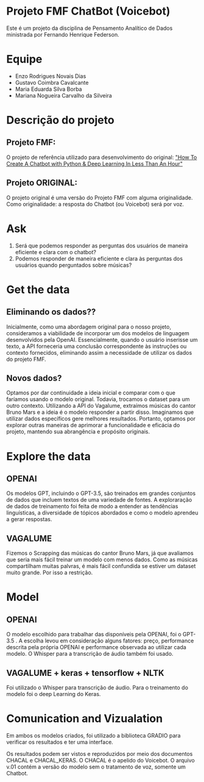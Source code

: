 # Projeto FMF ChatBot (Voicebot)
Este é um projeto da disciplina de Pensamento Analítico de Dados ministrada por Fernando Henrique Federson.

# Equipe 
  - Enzo Rodrigues Novais Dias
  - Gustavo Coimbra Cavalcante
  - Maria Eduarda Silva Borba
  - Mariana Nogueira Carvalho da Silveira

# Descrição do projeto
## Projeto FMF:
O projeto de referência utilizado para desenvolvimento do original: 
["How To Create A Chatbot with Python & Deep Learning In Less Than An Hour"](https://towardsdatascience.com/how-to-create-a-chatbot-with-python-deep-learning-in-less-than-an-hour-56a063bdfc44)

## Projeto ORIGINAL:
O projeto original é uma versão do Projeto FMF com alguma originalidade. Como originalidade: a resposta do Chatbot (ou Voicebot) será por voz.

# Ask
  1.  Será que podemos responder as perguntas dos usuários de maneira eficiente e clara com o chatbot?
  2. Podemos responder de maneira eficiente e clara às perguntas dos usuários quando perguntados sobre músicas?

# Get the data 

## Eliminando os dados??
Inicialmente, como uma abordagem original para o nosso projeto, consideramos a viabilidade de incorporar um dos modelos de linguagem desenvolvidos pela OpenAI. Essencialmente, quando o usuário inserisse um texto, a API forneceria uma conclusão correspondente às instruções ou contexto fornecidos, eliminando assim a necessidade de utilizar os dados do projeto FMF.

## Novos dados?
Optamos por  dar continuidade a ideia inicial e comparar com o que faríamos usando o modelo original. Todavia, trocamos o dataset para um outro contexto. Utilizando a API do Vagalume, extraímos músicas do cantor Bruno Mars e a ideia é o modelo responder a partir disso. Imaginamos que utilizar dados específicos gere melhores resultados. Portanto, optamos por explorar outras maneiras de aprimorar a funcionalidade e eficácia do projeto, mantendo sua abrangência e propósito originais.


# Explore the data
## OPENAI
Os modelos GPT, incluindo o GPT-3.5, são treinados em grandes conjuntos de dados que incluem textos de uma variedade de fontes. A exploraração de  dados de treinamento foi feita de modo a entender as tendências linguísticas, a diversidade de tópicos abordados e como o modelo aprendeu a gerar respostas. 
## VAGALUME
Fizemos o Scrapping das músicas do cantor Bruno Mars, já que avaliamos que seria mais fácil treinar um modelo com menos dados. Como as músicas compartilham muitas palvras, é mais fácil confundida se estiver um dataset muito grande. Por isso a restrição.


# Model
## OPENAI
O modelo escolhido para trabalhar das disponíveis pela OPENAI, foi o GPT-3.5 . A escolha levou em consideração alguns fatores: preço, performance descrita pela própria OPENAI e performance observada ao utilizar cada modelo. O Whisper para a transcrição de áudio também foi usado.
## VAGALUME + keras + tensorflow + NLTK
Foi utilizado o Whisper para transcrição de áudio. Para o treinamento do modelo foi o deep Learning do Keras.

# Comunication and Vizualation
Em ambos os modelos criados, foi utilizado a biblioteca GRADIO para verificar os resultados e ter uma interface. 


Os resultados podem ser vistos e reproduzidos por meio dos documentos CHACAL e CHACAL_KERAS. O CHACAL é o apelido do Voicebot. O arquivo v.01 contém a versão do modelo sem o tratamento de voz, somente um Chatbot.

